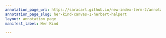 ```yaml
---
annotation_page_uri: https://saracarl.github.io/new-index-term-2/annotations/her-kind-canvas-1-herbert-halpert.json
annotation_page_slug: her-kind-canvas-1-herbert-halpert
layout: annotation_page
manifest_label: Her Kind

---
```

